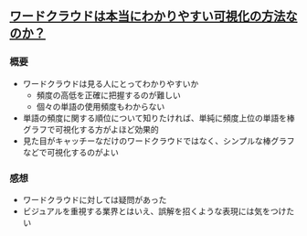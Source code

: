 ## [ワードクラウドは本当にわかりやすい可視化の方法なのか？](http://langstat.hatenablog.com/entry/20180111/1515676108)
### 概要
- ワードクラウドは見る人にとってわかりやすいか
  - 頻度の高低を正確に把握するのが難しい
  - 個々の単語の使用頻度もわからない
- 単語の頻度に関する順位について知りたければ、単純に頻度上位の単語を棒グラフで可視化する方がよほど効果的
- 見た目がキャッチーなだけのワードクラウドではなく、シンプルな棒グラフなどで可視化するのがよい
### 感想
- ワードクラウドに対しては疑問があった
- ビジュアルを重視する業界とはいえ、誤解を招くような表現には気をつけたい

